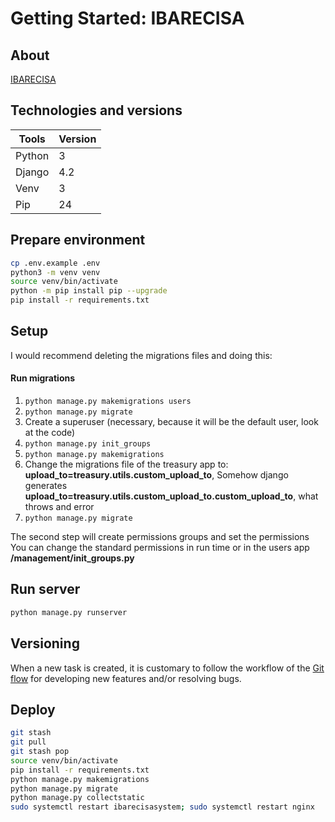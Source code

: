 # Getting Started: IBARECISA

## About

[IBARECISA](https://ibarecisa.org.br/)

## Technologies and versions

  Tools               |  Version
----------------------| --------
Python                | 3
Django                | 4.2
Venv                  | 3
Pip                   | 24

## Prepare environment

```bash
cp .env.example .env
python3 -m venv venv
source venv/bin/activate
python -m pip install pip --upgrade
pip install -r requirements.txt
```

## Setup

I would recommend deleting the migrations files and doing this:

#### Run migrations

1. `python manage.py makemigrations users`
2. `python manage.py migrate`
3. Create a superuser (necessary, because it  will be the default user, look at the code)
4. `python manage.py init_groups`
5. `python manage.py makemigrations`
6. Change the migrations file of the treasury app to: **upload_to=treasury.utils.custom_upload_to**, Somehow django generates **upload_to=treasury.utils.custom_upload_to.custom_upload_to**, what throws and error
7. `python manage.py migrate`

The second step will create permissions groups and set the permissions
You can change the standard permissions in run time or in the users app **/management/init_groups.py**

## Run server

```bash
python manage.py runserver
```

## Versioning

When a new task is created, it is customary to follow the workflow of the [Git flow](https://www.atlassian.com/br/git/tutorials/comparing-workflows/gitflow-workflow) for developing new features and/or resolving bugs.

## Deploy
```bash
git stash 
git pull
git stash pop
source venv/bin/activate
pip install -r requirements.txt
python manage.py makemigrations
python manage.py migrate
python manage.py collectstatic
sudo systemctl restart ibarecisasystem; sudo systemctl restart nginx
```